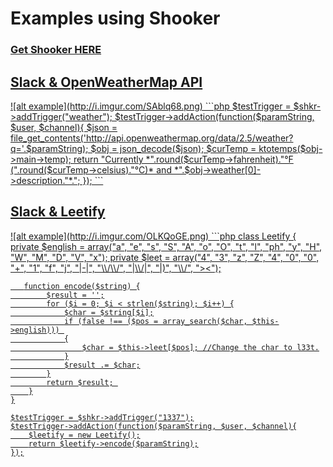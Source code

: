 <h1>Examples using Shooker</h1>
<h3><a href="https://github.com/jwenzler/Shooker"/>Get Shooker HERE</h3>

<h2>Slack & OpenWeatherMap API</h2>
![alt example](http://i.imgur.com/SAblq68.png)
```php
  $testTrigger = $shkr->addTrigger("weather");
	$testTrigger->addAction(function($paramString, $user, $channel){
		$json = file_get_contents('http://api.openweathermap.org/data/2.5/weather?q='.$paramString);
		$obj = json_decode($json);
		$curTemp = ktotemps($obj->main->temp);
		return "Currently *".round($curTemp->fahrenheit)."°F (".round($curTemp->celsius)."°C)* and *".$obj->weather[0]->description."*.";
	});
```
<h2>Slack & Leetify</h2>
![alt example](http://i.imgur.com/OLKQoGE.png)
```php
  class Leetify {
	    private $english = array("a", "e", "s", "S", "A", "o", "O", "t", "l", "ph", "y", "H", "W", "M", "D", "V", "x"); 
	    private $leet = array("4", "3", "z", "Z", "4", "0", "0", "+", "1", "f", "j", "|-|", "\\/\\/", "|\\/|", "|)", "\\/", "><");
	   	   
	   function encode($string) {
	        $result = '';
	        for ($i = 0; $i < strlen($string); $i++) {
	            $char = $string[$i];
	            if (false !== ($pos = array_search($char, $this->english))) 
	            {
	                $char = $this->leet[$pos]; //Change the char to l33t.
	            }
	            $result .= $char;
	        }
	        return $result; 
	    }
	}
	
	$testTrigger = $shkr->addTrigger("1337");
	$testTrigger->addAction(function($paramString, $user, $channel){
		$leetify = new Leetify();
		return $leetify->encode($paramString);
	});
```
